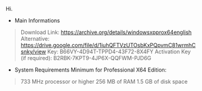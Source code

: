 Hi.

- Main Informations
> Download Link: https://archive.org/details/windowsxpprox64english
> Alternative: https://drive.google.com/file/d/1iuhQFTVzUTOsbKxPQpvmC81wrmhCsnky/view
> Key: B66VY-4D94T-TPPD4-43F72-8X4FY
> Activation Key (if required): B2RBK-7KPT9-4JP6X-QQFWM-PJD6G

- System Requirements Minimum for Professional X64 Edition:
> 733 MHz processor or higher
> 256 MB of RAM
> 1.5 GB of disk space
